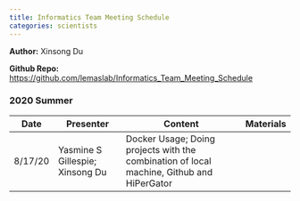 ```yaml
---
title: Informatics Team Meeting Schedule
categories: scientists
---
```


**Author:** Xinsong Du

**Github Repo:** https://github.com/lemaslab/Informatics_Team_Meeting_Schedule

### 2020 Summer

| Date   | Presenter                       | Content                                                                                   | Materials |
| ------- | ------------------------------- | ----------------------------------------------------------------------------------------- | --------- |
| 8/17/20 | Yasmine S Gillespie; Xinsong Du | Docker Usage; Doing projects with the combination of local machine, Github and HiPerGator |           |